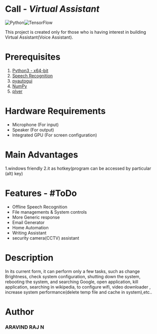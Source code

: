 # Call - _Virtual Assistant_ 
![Python](https://img.shields.io/badge/python-3670A0?style=for-the-badge&logo=python&logoColor=ffdd54)![TensorFlow](https://img.shields.io/badge/TensorFlow-%23FF6F00.svg?style=for-the-badge&logo=TensorFlow&logoColor=white)  

This project is created only for those who is having interest in building Virtual Assistant(Voice Assistant).

# Prerequisites

1. [Python3 - x64-bit](https://www.python.org/)
2. [Speech Recognition](https://pypi.org/project/SpeechRecognition/)
3. [pyautogui](https://pyautogui.readthedocs.io/en/latest/)
4. [NumPy](https://numpy.org/)
5. [plyer](https://plyer.readthedocs.io/en/latest/)

# Hardware Requirements
- Microphone (For input)
- Speaker (For output)
- Integrated GPU (For screen configuration)

# Main Advantages
1.windows friendly
2.it as hotkey(program can be accessed by particular (alt) key)

# Features - #ToDo
- Offline Speech Recognition
- File managements & System controls
- More Generic response
- Email Generator 
- Home Automation
- Writing Assistant
- security camera(CCTV) assistant
# Description
In its current form, it can perform only a few tasks, such as change Brightness, check system configuration, shutting down the system, rebooting the system, and searching Google, open application, kill application, searching in wikipedia, to configure wifi, video downloader , increase system performance(delete temp file and cache in system),etc..
# Author
### ARAVIND RAJ N